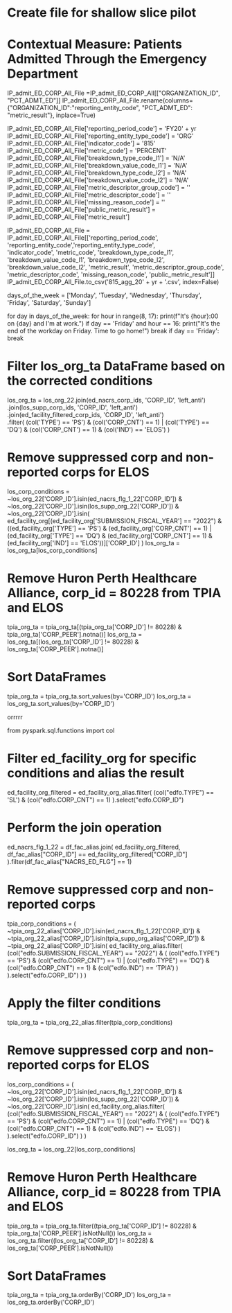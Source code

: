 # Create file for shallow slice pilot 
# Contextual Measure: Patients Admitted Through the Emergency Department
IP_admit_ED_CORP_All_File =IP_admit_ED_CORP_All[["ORGANIZATION_ID",  "PCT_ADMT_ED"]]
IP_admit_ED_CORP_All_File.rename(columns={"ORGANIZATION_ID":"reporting_entity_code", "PCT_ADMT_ED": "metric_result"}, inplace=True)

IP_admit_ED_CORP_All_File['reporting_period_code'] = 'FY20' + yr
IP_admit_ED_CORP_All_File['reporting_entity_type_code'] = 'ORG'
IP_admit_ED_CORP_All_File['indicator_code'] = '815'
IP_admit_ED_CORP_All_File['metric_code'] = 'PERCENT'
IP_admit_ED_CORP_All_File['breakdown_type_code_l1'] = 'N/A'
IP_admit_ED_CORP_All_File['breakdown_value_code_l1'] = 'N/A'
IP_admit_ED_CORP_All_File['breakdown_type_code_l2'] = 'N/A'
IP_admit_ED_CORP_All_File['breakdown_value_code_l2'] = 'N/A'
IP_admit_ED_CORP_All_File['metric_descriptor_group_code'] = ''
IP_admit_ED_CORP_All_File['metric_descriptor_code'] = ''
IP_admit_ED_CORP_All_File['missing_reason_code'] = ''
IP_admit_ED_CORP_All_File['public_metric_result'] = IP_admit_ED_CORP_All_File['metric_result']

IP_admit_ED_CORP_All_File = IP_admit_ED_CORP_All_File[['reporting_period_code',	'reporting_entity_code','reporting_entity_type_code', \
                    'indicator_code', 'metric_code', 'breakdown_type_code_l1', 'breakdown_value_code_l1', 'breakdown_type_code_l2', \
                   'breakdown_value_code_l2', 'metric_result', 'metric_descriptor_group_code', \
                   'metric_descriptor_code', 'missing_reason_code', 'public_metric_result']]
IP_admit_ED_CORP_All_File.to_csv('815_agg_20' + yr + '.csv', index=False)















days_of_the_week = ['Monday', 'Tuesday', 'Wednesday', 'Thursday', 'Friday', 'Saturday', 'Sunday']

for day in days_of_the_week:
    for hour in range(8, 17):
        print(f"It's {hour}:00 on {day} and I'm at work.")
        if day == 'Friday' and hour == 16:
            print("It's the end of the workday on Friday. Time to go home!")
            break
    if day == 'Friday':
        break



# Filter los_org_ta DataFrame based on the corrected conditions
los_org_ta = los_org_22.join(ed_nacrs_corp_ids, 'CORP_ID', 'left_anti') \
    .join(los_supp_corp_ids, 'CORP_ID', 'left_anti') \
    .join(ed_facility_filtered_corp_ids, 'CORP_ID', 'left_anti') \
    .filter(
        (col('TYPE') == 'PS') & (col('CORP_CNT') == 1) |
        (col('TYPE') == 'DQ') & (col('CORP_CNT') == 1) & (col('IND') == 'ELOS')
    )

# Remove suppressed corp and non-reported corps for ELOS 
los_corp_conditions = ~los_org_22['CORP_ID'].isin(ed_nacrs_flg_1_22['CORP_ID']) & \
                      ~los_org_22['CORP_ID'].isin(los_supp_org_22['CORP_ID']) & \
                      ~los_org_22['CORP_ID'].isin(
                          ed_facility_org[(ed_facility_org['SUBMISSION_FISCAL_YEAR'] == "2022") &
                                          ((ed_facility_org['TYPE'] == 'PS') & (ed_facility_org['CORP_CNT'] == 1) |
                                           (ed_facility_org['TYPE'] == 'DQ') & (ed_facility_org['CORP_CNT'] == 1) & (ed_facility_org['IND'] == 'ELOS'))]['CORP_ID']
                      )
los_org_ta = los_org_ta[los_corp_conditions]

# Remove Huron Perth Healthcare Alliance, corp_id = 80228 from TPIA and ELOS
tpia_org_ta = tpia_org_ta[(tpia_org_ta['CORP_ID'] != 80228) & tpia_org_ta['CORP_PEER'].notna()]
los_org_ta = los_org_ta[(los_org_ta['CORP_ID'] != 80228) & los_org_ta['CORP_PEER'].notna()]

# Sort DataFrames
tpia_org_ta = tpia_org_ta.sort_values(by='CORP_ID')
los_org_ta = los_org_ta.sort_values(by='CORP_ID')




orrrrr


from pyspark.sql.functions import col

# Filter ed_facility_org for specific conditions and alias the result
ed_facility_org_filtered = ed_facility_org_alias.filter(
    (col("edfo.TYPE") == 'SL') & (col("edfo.CORP_CNT") == 1)
).select("edfo.CORP_ID")

# Perform the join operation
ed_nacrs_flg_1_22 = df_fac_alias.join(
    ed_facility_org_filtered, 
    df_fac_alias["CORP_ID"] == ed_facility_org_filtered["CORP_ID"]
).filter(df_fac_alias["NACRS_ED_FLG"] == 1)

# Remove suppressed corp and non-reported corps
tpia_corp_conditions = (
    ~tpia_org_22_alias['CORP_ID'].isin(ed_nacrs_flg_1_22['CORP_ID']) &
    ~tpia_org_22_alias['CORP_ID'].isin(tpia_supp_org_alias['CORP_ID']) &
    ~tpia_org_22_alias['CORP_ID'].isin(
        ed_facility_org_alias.filter(
            (col("edfo.SUBMISSION_FISCAL_YEAR") == "2022") &
            (
                (col("edfo.TYPE") == 'PS') & (col("edfo.CORP_CNT") == 1) |
                (col("edfo.TYPE") == 'DQ') & (col("edfo.CORP_CNT") == 1) & (col("edfo.IND") == 'TPIA')
            )
        ).select("edfo.CORP_ID")
    )
)

# Apply the filter conditions
tpia_org_ta = tpia_org_22_alias.filter(tpia_corp_conditions)

# Remove suppressed corp and non-reported corps for ELOS 
los_corp_conditions = (
    ~los_org_22['CORP_ID'].isin(ed_nacrs_flg_1_22['CORP_ID']) &
    ~los_org_22['CORP_ID'].isin(los_supp_org_22['CORP_ID']) &
    ~los_org_22['CORP_ID'].isin(
        ed_facility_org_alias.filter(
            (col("edfo.SUBMISSION_FISCAL_YEAR") == "2022") &
            (
                (col("edfo.TYPE") == 'PS') & (col("edfo.CORP_CNT") == 1) |
                (col("edfo.TYPE") == 'DQ') & (col("edfo.CORP_CNT") == 1) & (col("edfo.IND") == 'ELOS')
            )
        ).select("edfo.CORP_ID")
    )
)

los_org_ta = los_org_22[los_corp_conditions]

# Remove Huron Perth Healthcare Alliance, corp_id = 80228 from TPIA and ELOS
tpia_org_ta = tpia_org_ta.filter((tpia_org_ta['CORP_ID'] != 80228) & tpia_org_ta['CORP_PEER'].isNotNull())
los_org_ta = los_org_ta.filter((los_org_ta['CORP_ID'] != 80228) & los_org_ta['CORP_PEER'].isNotNull())

# Sort DataFrames
tpia_org_ta = tpia_org_ta.orderBy('CORP_ID')
los_org_ta = los_org_ta.orderBy('CORP_ID')


